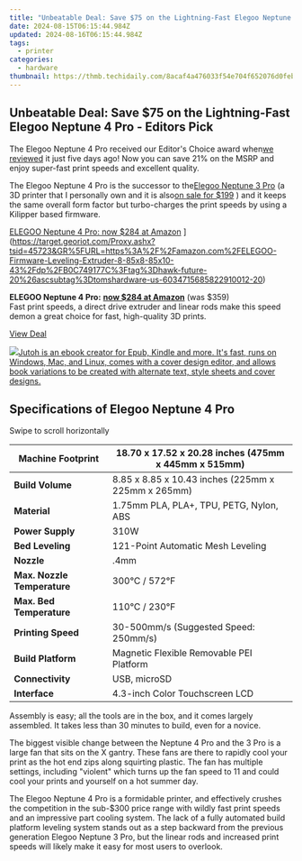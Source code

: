 ```yaml
---
title: "Unbeatable Deal: Save $75 on the Lightning-Fast Elegoo Neptune 4 Pro - Editors Pick!"
date: 2024-08-15T06:15:44.984Z
updated: 2024-08-16T06:15:44.984Z
tags:
  - printer
categories:
  - hardware
thumbnail: https://thmb.techidaily.com/8acaf4a476033f54e704f652076d0feb19e147f8c9f9e89ae440088035de6366.jpg
---
```


## Unbeatable Deal: Save $75 on the Lightning-Fast Elegoo Neptune 4 Pro - Editors Pick

The Elegoo Neptune 4 Pro received our Editor's Choice award when[we reviewed](https://www.tomshardware.com/reviews/elegoo-neptune-4-pro-3d-printer-review) it just five days ago! Now you can save 21% on the MSRP and enjoy super-fast print speeds and excellent quality.

 The Elegoo Neptune 4 Pro is the successor to the[Elegoo Neptune 3 Pro](https://www.tomshardware.com/reviews/elegoo-neptune-3-pro) (a 3D printer that I personally own and it is also[on sale for $199](https://target.georiot.com/Proxy.ashx?tsid=45723&GR%5FURL=https%3A%2F%2Famazon.com%2FELEGOO-Leveling-Dual-Gear-Removable-Capacitive%2Fdp%2FB0BJCQ59JS%3Fth%3D1%26tag%3Dhawk-future-20%26ascsubtag%3Dtomshardware-us-1855868188344193930-20) ) and it keeps the same overall form factor but turbo-charges the print speeds by using a Kilipper based firmware.

[ELEGOO Neptune 4 Pro: now $284 at Amazon](https://cdn.mos.cms.futurecdn.net/9zSdxpVwnL9hrRdNioy7Wh-200-100.jpg "ELEGOO Neptune 4 Pro: now $284 at Amazon") ](https://target.georiot.com/Proxy.ashx?tsid=45723&GR%5FURL=https%3A%2F%2Famazon.com%2FELEGOO-Firmware-Leveling-Extruder-8-85x8-85x10-43%2Fdp%2FB0C749177C%3Ftag%3Dhawk-future-20%26ascsubtag%3Dtomshardware-us-6034715685822910012-20)

**ELEGOO Neptune 4 Pro:** [**now $284 at Amazon**](https://target.georiot.com/Proxy.ashx?tsid=45723&GR%5FURL=https%3A%2F%2Famazon.com%2FELEGOO-Firmware-Leveling-Extruder-8-85x8-85x10-43%2Fdp%2FB0C749177C%3Ftag%3Dhawk-future-20%26ascsubtag%3Dtomshardware-us-8848727584626206515-20) (was $359)  
 Fast print speeds, a direct drive extruder and linear rods make this speed demon a great choice for fast, high-quality 3D prints.

[View Deal](https://target.georiot.com/Proxy.ashx?tsid=45723&GR%5FURL=https%3A%2F%2Famazon.com%2FELEGOO-Firmware-Leveling-Extruder-8-85x8-85x10-43%2Fdp%2FB0C749177C%3Ftag%3Dhawk-future-20%26ascsubtag%3Dtomshardware-us-6034715685822910012-20)

<!-- affiliate ads begin -->
<a href="https://secure.2checkout.com/order/checkout.php?PRODS=4694919&QTY=1&AFFILIATE=108875&CART=1"><img src="https://secure.avangate.com/images/merchant/bccefcc1b1eee9eca3ae4f5c1a281482/products/jutoh-logo-1200x1600.jpg" border="0">Jutoh is an ebook creator for Epub, Kindle and more. It's fast, runs on Windows, Mac, and Linux, comes with a cover design editor, and allows book variations to be created with alternate text, style sheets and cover designs. </a>
<!-- affiliate ads end -->
## Specifications of Elegoo Neptune 4 Pro

 Swipe to scroll horizontally

| **Machine Footprint**       | 18.70 x 17.52 x 20.28 inches (475mm x 445mm x 515mm) |
| --------------------------- | ---------------------------------------------------- |
| **Build Volume**            | 8.85 x 8.85 x 10.43 inches (225mm x 225mm x 265mm)   |
| **Material**                | 1.75mm PLA, PLA+, TPU, PETG, Nylon, ABS              |
| **Power Supply**            | 310W                                                 |
| **Bed Leveling**            | 121-Point Automatic Mesh Leveling                    |
| **Nozzle**                  | .4mm                                                 |
| **Max. Nozzle Temperature** | 300°C / 572°F                                        |
| **Max. Bed Temperature**    | 110°C / 230°F                                        |
| **Printing Speed**          | 30-500mm/s (Suggested Speed: 250mm/s)                |
| **Build Platform**          | Magnetic Flexible Removable PEI Platform             |
| **Connectivity**            | USB, microSD                                         |
| **Interface**               | 4.3-inch Color Touchscreen LCD                       |

 Assembly is easy; all the tools are in the box, and it comes largely assembled. It takes less than 30 minutes to build, even for a novice.

 The biggest visible change between the Neptune 4 Pro and the 3 Pro is a large fan that sits on the X gantry. These fans are there to rapidly cool your print as the hot end zips along squirting plastic. The fan has multiple settings, including "violent" which turns up the fan speed to 11 and could cool your prints and yourself on a hot summer day.

 The Elegoo Neptune 4 Pro is a formidable printer, and effectively crushes the competition in the sub-$300 price range with wildly fast print speeds and an impressive part cooling system. The lack of a fully automated build platform leveling system stands out as a step backward from the previous generation Elegoo Neptune 3 Pro, but the linear rods and increased print speeds will likely make it easy for most users to overlook.


<ins class="adsbygoogle"
     style="display:block"
     data-ad-format="autorelaxed"
     data-ad-client="ca-pub-7571918770474297"
     data-ad-slot="1223367746"></ins>



<ins class="adsbygoogle"
     style="display:block"
     data-ad-client="ca-pub-7571918770474297"
     data-ad-slot="8358498916"
     data-ad-format="auto"
     data-full-width-responsive="true"></ins>


